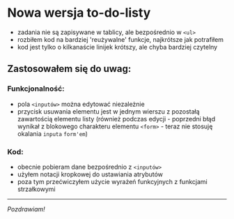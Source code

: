 # Nowa wersja to-do-listy

- zadania nie są zapisywane w tablicy, ale bezpośrednio w `<ul>`
- rozbiłem kod na bardziej 'reużywalne' funkcje, najkrótsze jak potrafiłem
- kod jest tylko o kilkanaście linijek krótszy, ale chyba bardziej czytelny

## Zastosowałem się do uwag:

### Funkcjonalność:

- pola `<inputów>` można edytować niezależnie
- przycisk usuwania elementu jest w jednym wierszu z pozostałą zawartością elementu listy (również podczas edycji - poprzedni błąd wynikał z blokowego charakteru elementu `<form>` - teraz nie stosuję okalania `inputa` `form'em`)

### Kod:

- obecnie pobieram dane bezpośrednio z `<inputów>`
- użyłem notacji kropkowej do ustawiania atrybutów
- poza tym przećwiczyłem użycie wyrażeń funkcyjnych z funkcjami strzałkowymi

---

_Pozdrawiam!_
